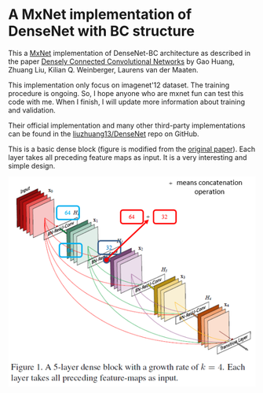 # A MxNet implementation of DenseNet with BC structure

This a [MxNet](http://mxnet.io/) implementation of DenseNet-BC architecture as described in the paper [Densely Connected Convolutional Networks](https://arxiv.org/pdf/1608.06993v3.pdf) by Gao Huang, Zhuang Liu, Kilian Q. Weinberger, Laurens van der Maaten.

This implementation only focus on imagenet'12 dataset. The training procedure is ongoing. So, I hope anyone who are mxnet fun can test this code with me. When I finish, I will update more information about training and validation.

Their official implementation and many other third-party implementations can be found in the [liuzhuang13/DenseNet](https://github.com/liuzhuang13/DenseNet) repo on GitHub.



This is a basic dense block (figure is modified from the [original paper](https://arxiv.org/pdf/1608.06993v3.pdf)). Each layer takes all preceding feature maps as input. It is a very interesting and simple design.

![](dense-block.png)

